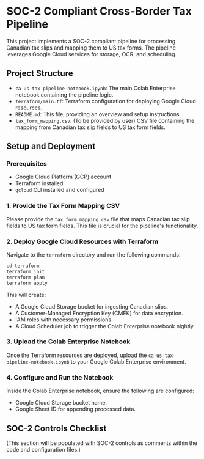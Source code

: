 # SOC-2 Compliant Cross-Border Tax Pipeline

This project implements a SOC-2 compliant pipeline for processing Canadian tax slips and mapping them to US tax forms. The pipeline leverages Google Cloud services for storage, OCR, and scheduling.

## Project Structure

- `ca-us-tax-pipeline-notebook.ipynb`: The main Colab Enterprise notebook containing the pipeline logic.
- `terraform/main.tf`: Terraform configuration for deploying Google Cloud resources.
- `README.md`: This file, providing an overview and setup instructions.
- `tax_form_mapping.csv`: (To be provided by user) CSV file containing the mapping from Canadian tax slip fields to US tax form fields.

## Setup and Deployment

### Prerequisites

- Google Cloud Platform (GCP) account
- Terraform installed
- `gcloud` CLI installed and configured

### 1. Provide the Tax Form Mapping CSV

Please provide the `tax_form_mapping.csv` file that maps Canadian tax slip fields to US tax form fields. This file is crucial for the pipeline's functionality.

### 2. Deploy Google Cloud Resources with Terraform

Navigate to the `terraform` directory and run the following commands:

```bash
cd terraform
terraform init
terraform plan
terraform apply
```

This will create:
- A Google Cloud Storage bucket for ingesting Canadian slips.
- A Customer-Managed Encryption Key (CMEK) for data encryption.
- IAM roles with necessary permissions.
- A Cloud Scheduler job to trigger the Colab Enterprise notebook nightly.

### 3. Upload the Colab Enterprise Notebook

Once the Terraform resources are deployed, upload the `ca-us-tax-pipeline-notebook.ipynb` to your Google Colab Enterprise environment.

### 4. Configure and Run the Notebook

Inside the Colab Enterprise notebook, ensure the following are configured:
- Google Cloud Storage bucket name.
- Google Sheet ID for appending processed data.

## SOC-2 Controls Checklist

(This section will be populated with SOC-2 controls as comments within the code and configuration files.)